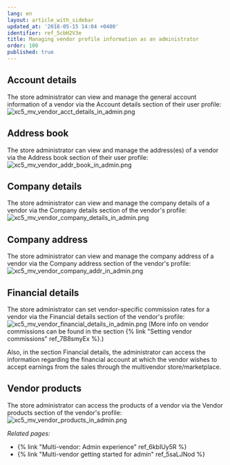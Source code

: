 ```yaml
---
lang: en
layout: article_with_sidebar
updated_at: '2018-05-15 14:04 +0400'
identifier: ref_5cbH2V3e
title: Managing vendor profile information as an administrator
order: 100
published: true
---
```

## Account details
The store administrator can view and manage the general account information of a vendor via the Account details section of their user profile:
   ![xc5_mv_vendor_acct_details_in_admin.png]({{site.baseurl}}/attachments/ref_5cbH2V3e/xc5_mv_vendor_acct_details_in_admin.png)

## Address book
The store administrator can view and manage the address(es) of a vendor via the Address book section of their user profile:
   ![xc5_mv_vendor_addr_book_in_admin.png]({{site.baseurl}}/attachments/ref_5cbH2V3e/xc5_mv_vendor_addr_book_in_admin.png)

## Company details
The store administrator can view and manage the company details of a vendor via the Company details section of the vendor's profile: 
   ![xc5_mv_vendor_company_details_in_admin.png]({{site.baseurl}}/attachments/ref_5cbH2V3e/xc5_mv_vendor_company_details_in_admin.png)

## Company address
The store administrator can view and manage the company address of a vendor via the Company address section of the vendor's profile: 
   ![xc5_mv_vendor_company_addr_in_admin.png]({{site.baseurl}}/attachments/ref_5cbH2V3e/xc5_mv_vendor_company_addr_in_admin.png)

## Financial details
The store administrator can set vendor-specific commission rates for a vendor via the Financial details section of the vendor's profile: 
   ![xc5_mv_vendor_financial_details_in_admin.png]({{site.baseurl}}/attachments/ref_5cbH2V3e/xc5_mv_vendor_financial_details_in_admin.png)
   (More info on vendor commissions can be found in the section {% link "Setting vendor commissions" ref_7B8smyEx %}.)
   
Also, in the section Financial details, the administrator can access the information regarding the financial account at which the vendor wishes to accept earnings from the sales through the multivendor store/marketplace.

## Vendor products
The store administrator can access the products of a vendor via the Vendor products section of the vendor's profile:
   ![xc5_mv_vendor_products_in_admin.png]({{site.baseurl}}/attachments/ref_5cbH2V3e/xc5_mv_vendor_products_in_admin.png)

_Related pages:_
   
   *  {% link "Multi-vendor: Admin experience" ref_6kbIUy5R %}
   *  {% link "Multi-vendor getting started for admin" ref_5saLJNod %}
